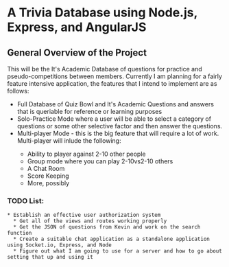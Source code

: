 # A Trivia Database using Node.js, Express, and AngularJS


## General Overview of the Project

This will be the It's Academic Database of questions for practice
and pseudo-competitions between members. Currently I am planning 
for a fairly feature intensive application, the features that I 
intend to implement are as follows:
  <ul>
    <li> Full Database of Quiz Bowl and It's Academic Questions and 
       answers that is queriable for reference or learning purposes
    </li>
    <li>
       Solo-Practice Mode where a user will be able to select a 
       category of questions or some other selective factor and then
           answer the questions.
      </li>
      <li> 
       Multi-player Mode - this is the big feature that will require a
         lot of work. Multi-player will inlude the following:
    </li>
    <ul>
      <li> Ability to player against 2-10 other people </li>
        <li> Group mode where you can play 2-10vs2-10 others </li>
        <li> A Chat Room </li>
        <li> Score Keeping </li>
        <li> More, possibly </li>
    </ul>
  </ul>

### TODO List:
  
    * Establish an effective user authorization system 
      * Get all of the views and routes working properly 
      * Get the JSON of questions from Kevin and work on the search function 
      * Create a suitable chat application as a standalone application using Socket.io, Express, and Node 
      * Figure out what I am going to use for a server and how to go about setting that up and using it 
  